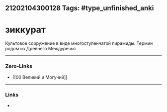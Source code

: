 21202104300128
Tags: #type_unfinished_anki
---
# зиккурат

Культовое сооружение в виде многоступенчатой пирамиды. Термин родом из Древнего Междуречья

---
### Zero-Links
- [[00 Великий и Могучий]]
---
### Links
-